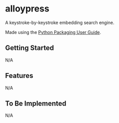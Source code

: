 # alloypress

A keystroke-by-keystroke embedding search engine.

Made using the [Python Packaging User Guide](https://packaging.python.org/en/latest/tutorials/packaging-projects/).


## Getting Started

N/A

## Features 

N/A

## To Be Implemented

N/A
